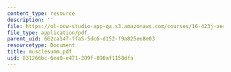 ```yaml
---
content_type: resource
description: ''
file: https://ol-ocw-studio-app-qa.s3.amazonaws.com/courses/16-423j-aerospace-biomedical-and-life-support-engineering-spring-2006/831266bc6ea0e471209f890af1158dfa_musclesumm.pdf
file_type: application/pdf
parent_uid: 662ca147-ffa5-5dc6-d152-f9a825ee8e03
resourcetype: Document
title: musclesumm.pdf
uid: 831266bc-6ea0-e471-209f-890af1158dfa
---
```

